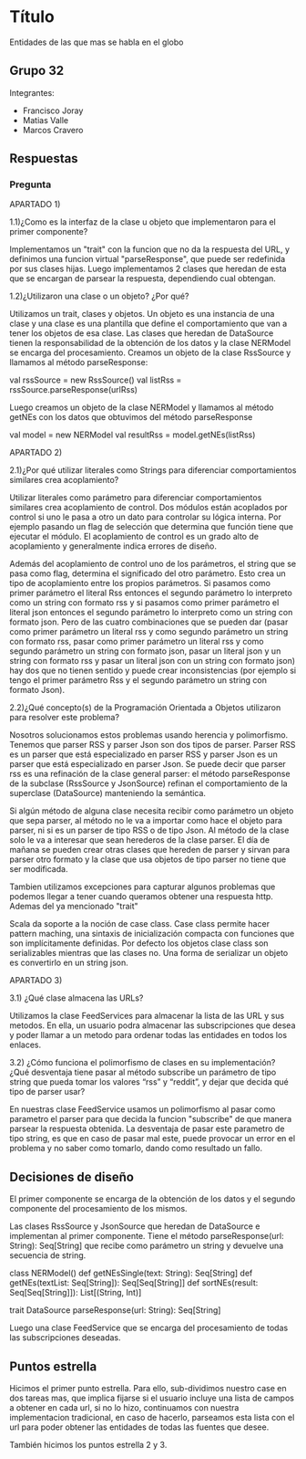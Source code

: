 # Título
Entidades de las que mas se habla en el globo

## Grupo 32

Integrantes:
* Francisco Joray
* Matias Valle
* Marcos Cravero

## Respuestas

### Pregunta

APARTADO 1)

1.1)¿Como es la interfaz de la clase u objeto que implementaron para el primer componente?

Implementamos un "trait" con la funcion que no da la respuesta del URL, y definimos una funcion virtual "parseResponse", que puede ser redefinida por sus clases hijas.
Luego implementamos 2 clases que heredan de esta que se encargan de parsear la respuesta, dependiendo cual obtengan.

1.2)¿Utilizaron una clase o un objeto? ¿Por qué?

Utilizamos un trait, clases y objetos. Un objeto es una instancia de una clase y una clase es una plantilla que define el comportamiento que van a tener los objetos de esa clase.
Las clases que heredan de  DataSource tienen la responsabilidad de la obtención de los datos y la clase NERModel se encarga del procesamiento. Creamos un objeto de la clase RssSource y llamamos al método parseResponse:

val rssSource = new RssSource()
val listRss = rssSource.parseResponse(urlRss)


Luego creamos un objeto de la clase NERModel y llamamos al método getNEs con los datos que obtuvimos del método parseResponse

val model = new NERModel
val resultRss = model.getNEs(listRss)



APARTADO 2)

2.1)¿Por qué utilizar literales como Strings para diferenciar comportamientos similares crea acoplamiento? 


Utilizar literales como parámetro para diferenciar comportamientos similares crea acoplamiento de control. Dos módulos están acoplados por control si uno le pasa a otro un dato para controlar su lógica interna. Por ejemplo pasando un flag de selección que determina que función tiene que ejecutar el módulo. El acoplamiento de control es un grado alto de acoplamiento y generalmente indica errores de diseño.

Además del acoplamiento de control uno de los parámetros, el string que se pasa como flag, determina el significado del otro parámetro. Esto crea un tipo de acoplamiento entre los propios parámetros. Si pasamos como primer parámetro el literal Rss entonces el segundo parámetro lo interpreto como un string con formato rss y si pasamos como primer parámetro el literal json entonces el segundo parámetro lo interpreto como un string con formato json. Pero de las cuatro combinaciones que se pueden dar  (pasar como primer parámetro un literal rss y como segundo parámetro un string con formato rss, pasar como primer parámetro un literal rss y como segundo parámetro un string con formato json, pasar un literal json y un string con formato rss y pasar un literal json con un string con formato json) hay dos que no tienen sentido y puede crear inconsistencias (por ejemplo si tengo el primer parámetro Rss y el segundo parámetro un string con formato Json).


2.2)¿Qué concepto(s) de la Programación Orientada a Objetos utilizaron para resolver este problema?


Nosotros solucionamos estos problemas usando herencia y polimorfismo. Tenemos que parser RSS y parser Json son dos tipos de parser. Parser RSS es un parser que está especializado en parser RSS y parser Json es un parser que está especializado en parser Json. Se puede decir que parser rss es una refinación de la clase general parser:  el método parseResponse de la subclase (RssSource y JsonSource) refinan el comportamiento de la superclase (DataSource) manteniendo la semántica.

Si algún método de alguna clase necesita recibir como parámetro un objeto que sepa parser, al método no le va a importar como hace el objeto para parser, ni si es un parser de tipo RSS o de tipo Json. Al método de la clase solo le va a interesar que sean herederos de la clase parser. El día de mañana se pueden crear otras clases que hereden de parser y sirvan para parser otro formato y la clase que usa objetos de tipo parser no tiene que ser modificada. 

Tambien utilizamos excepciones para capturar algunos problemas que podemos llegar a tener cuando queramos obtener una respuesta http.
Ademas del ya mencionado "trait"

Scala da soporte a la noción de case class. Case class permite hacer pattern maching, una sintaxis de inicialización compacta con funciones que son implícitamente definidas. Por defecto los objetos clase class son serializables mientras que las clases no. Una forma de serializar un objeto es convertirlo en un string json.


APARTADO 3)

3.1) ¿Qué clase almacena las URLs?

Utilizamos la clase FeedServices para almacenar la lista de las URL y sus metodos. En ella, un usuario 
podra almacenar las subscripciones que desea y poder llamar a un metodo para ordenar todas las entidades
en todos los enlaces.


3.2) ¿Cómo funciona el polimorfismo de clases en su implementación? ¿Qué desventaja tiene pasar al método subscribe un parámetro de tipo string que pueda tomar los valores “rss” y “reddit”, y dejar que decida qué tipo de parser usar?

En nuestras clase FeedService usamos un polimorfismo al pasar como parametro el parser para que decida la funcion "subscribe" de que manera parsear la respuesta obtenida.
La desventaja de pasar este parametro de tipo string, es que en caso de pasar mal este, puede provocar un error en el problema y no saber como tomarlo, dando como resultado un fallo.


## Decisiones de diseño

El primer componente se encarga de la obtención de los datos y el segundo componente del procesamiento de los mismos.

Las clases RssSource y JsonSource que heredan de DataSource e implementan al primer componente. Tiene el método parseResponse(url: String): Seq[String] que recibe como parámetro un string y devuelve una secuencia de string.


class NERModel()
def getNEsSingle(text: String): Seq[String]
def getNEs(textList: Seq[String]): Seq[Seq[String]]
def sortNEs(result: Seq[Seq[String]]): List[(String, Int)]

trait DataSource
parseResponse(url: String): Seq[String]

Luego una clase FeedService que se encarga del procesamiento de todas las subscripciones deseadas.

## Puntos estrella

Hicimos el primer punto estrella. Para ello, sub-dividimos nuestro case en dos tareas mas, que implica fijarse si el usuario incluye una lista de campos a obtener en cada url, si no lo hizo, continuamos con nuestra implementacion tradicional, en caso de hacerlo, parseamos esta lista con el url para poder obtener las entidades de todas las fuentes que desee.

También hicimos los puntos estrella 2 y 3.
